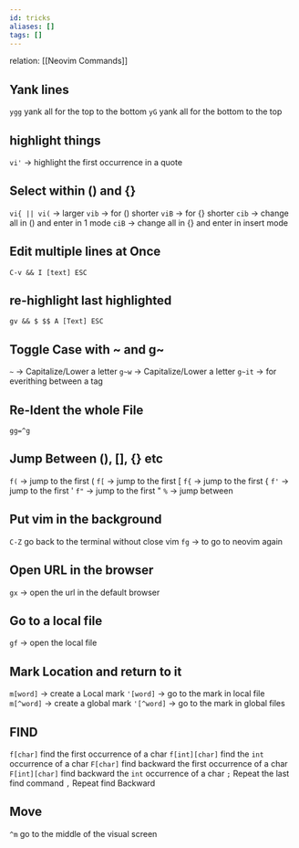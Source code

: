 ```yaml
---
id: tricks
aliases: []
tags: []
---
```


relation: [[Neovim Commands]]

## Yank lines

`ygg` yank all for the top to the bottom
`yG` yank all for the bottom to the top

## highlight things

`vi'` -> highlight the first occurrence in a quote

## Select within () and {}

`vi{ || vi(` -> larger
`vib` -> for () shorter
`viB` -> for {} shorter
`cib` -> change all in () and enter in 1 mode
`ciB` -> change all in {} and enter in insert mode

## Edit multiple lines at Once

`C-v && I [text] ESC`

## re-highlight last highlighted

`gv && $ $$ A [Text] ESC`

## Toggle Case with ~ and g~

`~` -> Capitalize/Lower a letter
`g~w` -> Capitalize/Lower a letter
`g~it` -> for everithing between a tag

## Re-Ident the whole File

`gg=^g`

## Jump Between (), [], {} etc

`f(` -> jump to the first (
`f[` -> jump to the first [
`f{` -> jump to the first {
`f'` -> jump to the first '
`f"` -> jump to the first "
`%` -> jump between

## Put vim in the background

`C-Z` go back to the terminal without close vim
`fg` -> to go to neovim again

## Open URL in the browser

`gx` -> open the url in the default browser

## Go to a local file

`gf` -> open the local file

## Mark Location and return to it

`m[word]` -> create a Local mark
`'[word]` -> go to the mark in local file
`m[^word]` -> create a global mark
`'[^word]` -> go to the mark in global files

## FIND

`f[char]` find the first occurrence of a char
`f[int][char]` find the `int` occurrence of a char
`F[char]` find backward the first occurrence of a char
`F[int][char]` find backward the `int` occurrence of a char
`;` Repeat the last find command
`,` Repeat find Backward

## Move

`^m` go to the middle of the visual screen
